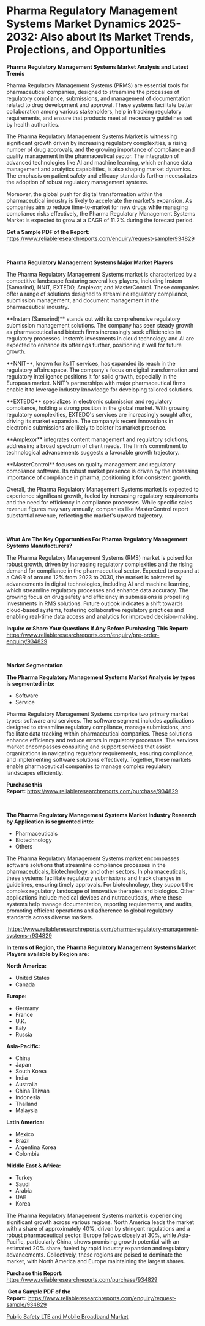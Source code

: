 <p><h1>Pharma Regulatory Management Systems Market Dynamics 2025-2032: Also about Its Market Trends, Projections, and Opportunities</h1></p><p><strong>Pharma Regulatory Management Systems Market Analysis and Latest Trends</strong></p>
<p><p>Pharma Regulatory Management Systems (PRMS) are essential tools for pharmaceutical companies, designed to streamline the processes of regulatory compliance, submissions, and management of documentation related to drug development and approval. These systems facilitate better collaboration among various stakeholders, help in tracking regulatory requirements, and ensure that products meet all necessary guidelines set by health authorities.</p><p>The Pharma Regulatory Management Systems Market is witnessing significant growth driven by increasing regulatory complexities, a rising number of drug approvals, and the growing importance of compliance and quality management in the pharmaceutical sector. The integration of advanced technologies like AI and machine learning, which enhance data management and analytics capabilities, is also shaping market dynamics. The emphasis on patient safety and efficacy standards further necessitates the adoption of robust regulatory management systems.</p><p>Moreover, the global push for digital transformation within the pharmaceutical industry is likely to accelerate the market's expansion. As companies aim to reduce time-to-market for new drugs while managing compliance risks effectively, the Pharma Regulatory Management Systems Market is expected to grow at a CAGR of 11.2% during the forecast period.</p></p>
<p><strong>Get a Sample PDF of the Report:&nbsp;</strong> <a href="https://www.reliableresearchreports.com/enquiry/request-sample/934829?utm_campaign=3355&utm_medium=2&utm_source=Github&utm_content=ia&utm_term=07032025&utm_id=pharma-regulatory-management-systems">https://www.reliableresearchreports.com/enquiry/request-sample/934829</a></p>
<p>&nbsp;</p>
<p><strong>Pharma Regulatory Management Systems Major Market Players</strong></p>
<p><p>The Pharma Regulatory Management Systems market is characterized by a competitive landscape featuring several key players, including Instem (Samarind), NNIT, EXTEDO, Amplexor, and MasterControl. These companies offer a range of solutions designed to streamline regulatory compliance, submission management, and document management in the pharmaceutical industry.</p><p>**Instem (Samarind)** stands out with its comprehensive regulatory submission management solutions. The company has seen steady growth as pharmaceutical and biotech firms increasingly seek efficiencies in regulatory processes. Instem’s investments in cloud technology and AI are expected to enhance its offerings further, positioning it well for future growth.</p><p>**NNIT**, known for its IT services, has expanded its reach in the regulatory affairs space. The company's focus on digital transformation and regulatory intelligence positions it for solid growth, especially in the European market. NNIT’s partnerships with major pharmaceutical firms enable it to leverage industry knowledge for developing tailored solutions.</p><p>**EXTEDO** specializes in electronic submission and regulatory compliance, holding a strong position in the global market. With growing regulatory complexities, EXTEDO's services are increasingly sought after, driving its market expansion. The company’s recent innovations in electronic submissions are likely to bolster its market presence.</p><p>**Amplexor** integrates content management and regulatory solutions, addressing a broad spectrum of client needs. The firm’s commitment to technological advancements suggests a favorable growth trajectory.</p><p>**MasterControl** focuses on quality management and regulatory compliance software. Its robust market presence is driven by the increasing importance of compliance in pharma, positioning it for consistent growth.</p><p>Overall, the Pharma Regulatory Management Systems market is expected to experience significant growth, fueled by increasing regulatory requirements and the need for efficiency in compliance processes. While specific sales revenue figures may vary annually, companies like MasterControl report substantial revenue, reflecting the market's upward trajectory.</p></p>
<p>&nbsp;</p>
<p><strong>What Are The Key Opportunities For Pharma Regulatory Management Systems Manufacturers?</strong></p>
<p><p>The Pharma Regulatory Management Systems (RMS) market is poised for robust growth, driven by increasing regulatory complexities and the rising demand for compliance in the pharmaceutical sector. Expected to expand at a CAGR of around 12% from 2023 to 2030, the market is bolstered by advancements in digital technologies, including AI and machine learning, which streamline regulatory processes and enhance data accuracy. The growing focus on drug safety and efficiency in submissions is propelling investments in RMS solutions. Future outlook indicates a shift towards cloud-based systems, fostering collaborative regulatory practices and enabling real-time data access and analytics for improved decision-making.</p></p>
<p><strong>Inquire or Share Your Questions If Any Before Purchasing This Report:</strong> <a href="https://www.reliableresearchreports.com/enquiry/pre-order-enquiry/934829?utm_campaign=3355&utm_medium=2&utm_source=Github&utm_content=ia&utm_term=07032025&utm_id=pharma-regulatory-management-systems">https://www.reliableresearchreports.com/enquiry/pre-order-enquiry/934829</a></p>
<p>&nbsp;</p>
<p><strong>Market Segmentation</strong></p>
<p><strong>The Pharma Regulatory Management Systems Market Analysis by types is segmented into:</strong></p>
<p><ul><li>Software</li><li>Service</li></ul></p>
<p><p>Pharma Regulatory Management Systems comprise two primary market types: software and services. The software segment includes applications designed to streamline regulatory compliance, manage submissions, and facilitate data tracking within pharmaceutical companies. These solutions enhance efficiency and reduce errors in regulatory processes. The services market encompasses consulting and support services that assist organizations in navigating regulatory requirements, ensuring compliance, and implementing software solutions effectively. Together, these markets enable pharmaceutical companies to manage complex regulatory landscapes efficiently.</p></p>
<p><strong>Purchase this Report:&nbsp;</strong><a href="https://www.reliableresearchreports.com/purchase/934829?utm_campaign=3355&utm_medium=2&utm_source=Github&utm_content=ia&utm_term=07032025&utm_id=pharma-regulatory-management-systems">https://www.reliableresearchreports.com/purchase/934829</a></p>
<p>&nbsp;</p>
<p><strong>The Pharma Regulatory Management Systems Market Industry Research by Application is segmented into:</strong></p>
<p><ul><li>Pharmaceuticals</li><li>Biotechnology</li><li>Others</li></ul></p>
<p><p>The Pharma Regulatory Management Systems market encompasses software solutions that streamline compliance processes in the pharmaceuticals, biotechnology, and other sectors. In pharmaceuticals, these systems facilitate regulatory submissions and track changes in guidelines, ensuring timely approvals. For biotechnology, they support the complex regulatory landscape of innovative therapies and biologics. Other applications include medical devices and nutraceuticals, where these systems help manage documentation, reporting requirements, and audits, promoting efficient operations and adherence to global regulatory standards across diverse markets.</p></p>
<p><a href="https://www.reliableresearchreports.com/pharma-regulatory-management-systems-r934829?utm_campaign=3355&utm_medium=2&utm_source=Github&utm_content=ia&utm_term=07032025&utm_id=pharma-regulatory-management-systems">&nbsp;https://www.reliableresearchreports.com/pharma-regulatory-management-systems-r934829</a></p>
<p><strong>In terms of Region, the Pharma Regulatory Management Systems Market Players available by Region are:</strong></p>
<p>
    <p> <strong> North America: </strong>
        <ul>
            <li>United States</li>
            <li>Canada</li>
        </ul>
        </p> 
    <p> <strong> Europe: </strong>
        <ul>
            <li>Germany</li>
            <li>France</li>
            <li>U.K.</li>
            <li>Italy</li>
            <li>Russia</li>
        </ul>
        </p> 
    <p> <strong> Asia-Pacific: </strong>
        <ul>
            <li>China</li>
            <li>Japan</li>
            <li>South Korea</li>
            <li>India</li>
            <li>Australia</li>
            <li>China Taiwan</li>
            <li>Indonesia</li>
            <li>Thailand</li>
            <li>Malaysia</li>
        </ul>
        </p> 
    <p> <strong> Latin America: </strong>
        <ul>
            <li>Mexico</li>
            <li>Brazil</li>
            <li>Argentina Korea</li>
            <li>Colombia</li>
        </ul>
        </p> 
    <p> <strong> Middle East & Africa: </strong>
        <ul>
            <li>Turkey</li>
            <li>Saudi</li>
            <li>Arabia</li>
            <li>UAE</li>
            <li>Korea</li>
        </ul>
    </p>
    </p>
<p><p>The Pharma Regulatory Management Systems market is experiencing significant growth across various regions. North America leads the market with a share of approximately 40%, driven by stringent regulations and a robust pharmaceutical sector. Europe follows closely at 30%, while Asia-Pacific, particularly China, shows promising growth potential with an estimated 20% share, fueled by rapid industry expansion and regulatory advancements. Collectively, these regions are poised to dominate the market, with North America and Europe maintaining the largest shares.</p></p>
<p><strong>Purchase this Report: </strong><a href="https://www.reliableresearchreports.com/purchase/934829?utm_campaign=3355&utm_medium=2&utm_source=Github&utm_content=ia&utm_term=07032025&utm_id=pharma-regulatory-management-systems">https://www.reliableresearchreports.com/purchase/934829</a></p>
<p>&nbsp;<strong>Get a Sample PDF of the Report:&nbsp;&nbsp;</strong><a href="https://www.reliableresearchreports.com/enquiry/request-sample/934829?utm_campaign=3355&utm_medium=2&utm_source=Github&utm_content=ia&utm_term=07032025&utm_id=pharma-regulatory-management-systems">https://www.reliableresearchreports.com/enquiry/request-sample/934829</a></p>
<p><strong></strong></p>
<p><p><a href="https://github.com/mateyappiazo/Market-Research-Report-List-1/blob/main/public-safety-lte-and-mobile-broadband-market.md?utm_campaign=3355&utm_medium=2&utm_source=Github&utm_content=ia&utm_term=07032025&utm_id=pharma-regulatory-management-systems">Public Safety LTE and Mobile Broadband Market</a></p></p>